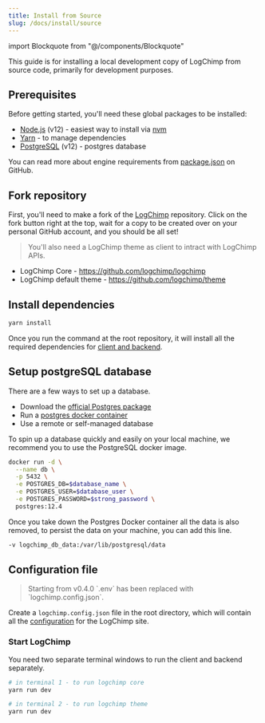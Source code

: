 ```yaml
---
title: Install from Source
slug: /docs/install/source
---
```


<!-- components -->

import Blockquote from "@/components/Blockquote"

This guide is for installing a local development copy of LogChimp from source code, primarily for development purposes.

## Prerequisites

Before getting started, you'll need these global packages to be installed:

- [Node.js](https://nodejs.org/) (v12) - easiest way to install via [nvm](https://github.com/creationix/nvm#install-script)
- [Yarn](https://yarnpkg.com/en/docs/install#alternatives-tab) - to manage dependencies
- [PostgreSQL](#setup-postgresql-database) (v12) - postgres database

You can read more about engine requirements from [package.json](https://github.com/logchimp/logchimp/blob/master/package.json) on GitHub.

## Fork repository

First, you'll need to make a fork of the [LogChimp](https://github.com/logchimp/logchimp) repository. Click on the fork button right at the top, wait for a copy to be created over on your personal GitHub account, and you should be all set!

<Blockquote type="tip">
  You'll also need a LogChimp theme as client to intract with LogChimp APIs.
</Blockquote>

- LogChimp Core - https://github.com/logchimp/logchimp
- LogChimp default theme - https://github.com/logchimp/theme

## Install dependencies

```bash
yarn install
```

Once you run the command at the root repository, it will install all the required dependencies for [client and backend](/docs/architecture).

## Setup postgreSQL database

There are a few ways to set up a database.

- Download the [official Postgres package](https://www.postgresql.org/download/)
- Run a [postgres docker container](https://hub.docker.com/_/postgres)
- Use a remote or self-managed database

To spin up a database quickly and easily on your local machine, we recommend you to use the PostgreSQL docker image.

```bash
docker run -d \
  --name db \
  -p 5432 \
  -e POSTGRES_DB=$database_name \
  -e POSTGRES_USER=$database_user \
  -e POSTGRES_PASSWORD=$strong_password \
  postgres:12.4
```

Once you take down the Postgres Docker container all the data is also removed, to persist the data on your machine, you can add this line.

```bash
-v logchimp_db_data:/var/lib/postgresql/data
```

## Configuration file

<Blockquote type="warning">
  Starting from v0.4.0 `.env` has been replaced with `logchimp.config.json`.
</Blockquote>

Create a `logchimp.config.json` file in the root directory, which will contain all the [configuration](/docs/config) for the LogChimp site.

### Start LogChimp

You need two separate terminal windows to run the client and backend separately.

```bash
# in terminal 1 - to run logchimp core
yarn run dev

# in terminal 2 - to run logchimp theme
yarn run dev
```
